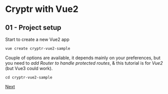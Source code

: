# Cryptr with Vue2

## 01 - Project setup

Start to create a new Vue2 app

```
vue create cryptr-vue2-sample
```

Couple of options are available, it depends mainly on your preferences, but you need to *add Router to handle protected routes*, & this tutorial is for *Vue2* (but Vue3 could work).

```
cd cryptr-vue2-sample
```

[Next](https://github.com/cryptr-examples/cryptr-vue2-sample/tree/02-add-cryptr-sdk)